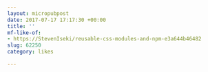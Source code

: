 ```yaml
---
layout: micropubpost
date: 2017-07-17 17:17:30 +00:00
title: ''
mf-like-of:
- https://StevenIseki/reusable-css-modules-and-npm-e3a644b46482
slug: 62250
category: likes

---
```


